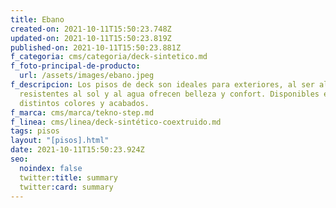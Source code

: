 ```yaml
---
title: Ebano
created-on: 2021-10-11T15:50:23.748Z
updated-on: 2021-10-11T15:50:23.819Z
published-on: 2021-10-11T15:50:23.881Z
f_categoria: cms/categoria/deck-sintetico.md
f_foto-principal-de-producto:
  url: /assets/images/ebano.jpeg
f_descripcion: Los pisos de deck son ideales para exteriores, al ser altamente
  resistentes al sol y al agua ofrecen belleza y confort. Disponibles en
  distintos colores y acabados.
f_marca: cms/marca/tekno-step.md
f_linea: cms/linea/deck-sintético-coextruido.md
tags: pisos
layout: "[pisos].html"
date: 2021-10-11T15:50:23.924Z
seo:
  noindex: false
  twitter:title: summary
  twitter:card: summary
---
```

